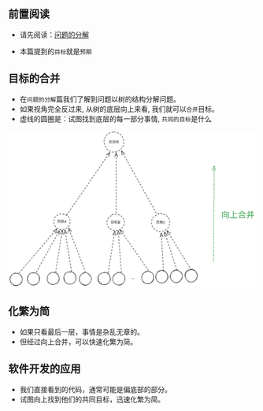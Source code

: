 ## 前置阅读

- 请先阅读：[问题的分解](./问题的分解.md)

- 本篇提到的`目标`就是`预期`

## 目标的合并

- 在`问题的分解`篇我们了解到问题以树的结构分解问题。
- 如果视角完全反过来, 从树的底层向上来看, 我们就可以`合并`目标。
- 虚线的圆圈是：试图找到底层的每一部分事情, `共同的目标`是什么

<img src="./images/merge.png" width="900">
 
## 化繁为简

- 如果只看最后一层，事情是杂乱无章的。
- 但经过向上合并，可以快速化繁为简。

## 软件开发的应用

- 我们直接看到的代码，通常可能是偏底部的部分。
- 试图向上找到他们的共同目标，迅速化繁为简。

